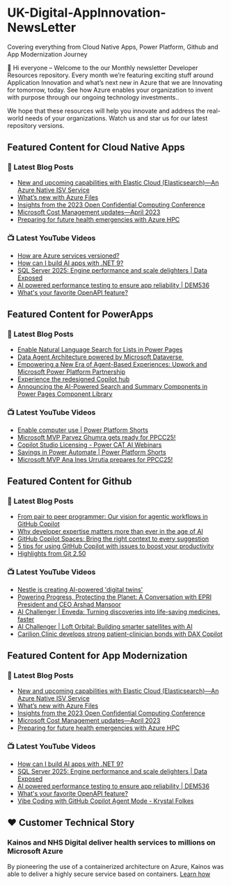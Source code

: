 # UK-Digital-AppInnovation-NewsLetter

Covering everything from Cloud Native Apps, Power Platform, Github and App Modernization Journey

👋 Hi everyone – Welcome to the our Monthly newsletter Developer Resources repository. Every month we’re featuring exciting stuff around Application Innovation and what’s next new in Azure that we are Innovating for tomorrow, today. See how Azure enables your organization to invent with purpose through our ongoing technology investments..


We hope that these resources will help you innovate and address the real-world needs of your organizations. Watch us and star us for our latest repository versions.

## Featured Content for Cloud Native Apps


### 📝 Latest Blog Posts

    
<!-- BLOGCNA:START -->
- [New and upcoming capabilities with Elastic Cloud (Elasticsearch)—An Azure Native ISV Service](https://azure.microsoft.com/blog/new-and-upcoming-capabilities-with-elastic-cloud-elasticsearch-an-azure-native-isv-service/)
- [What’s new with Azure Files](https://azure.microsoft.com/blog/what-s-new-with-azure-files/)
- [Insights from the 2023 Open Confidential Computing Conference](https://azure.microsoft.com/blog/insights-from-the-2023-open-confidential-computing-conference/)
- [Microsoft Cost Management updates—April 2023](https://azure.microsoft.com/blog/microsoft-cost-management-updates-april-2023/)
- [Preparing for future health emergencies with Azure HPC ](https://azure.microsoft.com/blog/preparing-for-future-health-emergencies-with-azure-hpc/)
<!-- BLOGCNA:END -->

### 📺 Latest YouTube Videos

 
<!-- YOUTUBECNA:START -->
- [How are Azure services versioned?](https://www.youtube.com/watch?v=Fu_AeAiujkU)
- [How can I build AI apps with .NET 9?](https://www.youtube.com/shorts/woS087jzJTY)
- [SQL Server 2025: Engine  performance and scale delighters | Data Exposed](https://www.youtube.com/watch?v=YnhvfThUdDs)
- [AI powered performance testing to ensure app reliability | DEM536](https://www.youtube.com/watch?v=5KtfQRgul9c)
- [What&#39;s your favorite OpenAPI feature?](https://www.youtube.com/shorts/BsbCCz0EobM)
<!-- YOUTUBECNA:END -->

##  Featured Content for PowerApps
### 📝 Latest Blog Posts
<!-- BLOGPOWER:START -->
- [Enable Natural Language Search for Lists in Power Pages](https://www.microsoft.com/en-us/power-platform/blog/power-pages/enable-natural-language-search-for-lists-in-power-pages/)
- [Data Agent Architecture powered by Microsoft Dataverse ](https://www.microsoft.com/en-us/power-platform/blog/2025/06/16/data-agent-architecture-powered-by-microsoft-dataverse/)
- [Empowering a New Era of Agent-Based Experiences: Upwork and Microsoft Power Platform Partnership](https://www.microsoft.com/en-us/power-platform/blog/2025/06/16/empowering-a-new-era-of-agent-based-experiences-upwork-and-microsoft-power-platform-partnership/)
- [Experience the redesigned Copilot hub](https://www.microsoft.com/en-us/power-platform/blog/2025/06/12/experience-the-redesigned-copilot-hub/)
- [Announcing the AI-Powered Search and Summary Components in Power Pages Component Library](https://www.microsoft.com/en-us/power-platform/blog/power-pages/announcing-the-ai-powered-search-and-summary-components-in-power-pages-component-library/)
<!-- BLOGPOWER:END -->
 ### 📺 Latest YouTube Videos
    
<!-- YOUTUBEPOWER:START -->
- [Enable computer use | Power Platform Shorts](https://www.youtube.com/watch?v=AtdMN9Avg8U)
- [Microsoft MVP Parvez Ghumra gets ready for PPCC25!](https://www.youtube.com/watch?v=3-_U2hJ4I3o)
- [Copilot Studio Licensing - Power CAT AI Webinars](https://www.youtube.com/watch?v=cUEGt3qWy_o)
- [Savings in Power Automate | Power Platform Shorts](https://www.youtube.com/watch?v=WICnTCCU3TU)
- [Microsoft MVP Ana Ines Urrutia prepares for PPCC25!](https://www.youtube.com/watch?v=re7Stplvrjs)
<!-- YOUTUBEPOWER:END -->

##  Featured Content for Github
### 📝 Latest Blog Posts
<!-- BLOGGITHUB:START -->
- [From pair to peer programmer: Our vision for agentic workflows in GitHub Copilot](https://github.blog/news-insights/product-news/from-pair-to-peer-programmer-our-vision-for-agentic-workflows-in-github-copilot/)
- [Why developer expertise matters more than ever in the age of AI](https://github.blog/developer-skills/career-growth/why-developer-expertise-matters-more-than-ever-in-the-age-of-ai/)
- [GitHub Copilot Spaces: Bring the right context to every suggestion](https://github.blog/ai-and-ml/github-copilot/github-copilot-spaces-bring-the-right-context-to-every-suggestion/)
- [5 tips for using GitHub Copilot with issues to boost your productivity](https://github.blog/ai-and-ml/github-copilot/5-tips-for-using-github-copilot-with-issues-to-boost-your-productivity/)
- [Highlights from Git 2.50](https://github.blog/open-source/git/highlights-from-git-2-50/)
<!-- BLOGGITHUB:END -->
### 📺 Latest YouTube Videos
<!-- YOUTUBEGITHUB:START -->
- [Nestle is creating AI-powered &#39;digital twins&#39;](https://www.youtube.com/watch?v=FO9fcsti9Vs)
- [Powering Progress, Protecting the Planet: A Conversation with EPRI President and CEO Arshad Mansoor](https://www.youtube.com/watch?v=janSWREvB3U)
- [AI Challenger | Enveda: Turning discoveries into life-saving medicines, faster](https://www.youtube.com/watch?v=8JU5B4vTxsg)
- [AI Challenger | Loft Orbital: Building smarter satellites with AI](https://www.youtube.com/watch?v=lGtTnFlI6yA)
- [Carilion Clinic develops strong patient-clinician bonds with DAX Copilot](https://www.youtube.com/watch?v=DaMWXnKUp_U)
<!-- YOUTUBEGITHUB:END -->
##  Featured Content for App Modernization
### 📝 Latest Blog Posts
<!-- BLOGAPPMOD:START -->
- [New and upcoming capabilities with Elastic Cloud (Elasticsearch)—An Azure Native ISV Service](https://azure.microsoft.com/blog/new-and-upcoming-capabilities-with-elastic-cloud-elasticsearch-an-azure-native-isv-service/)
- [What’s new with Azure Files](https://azure.microsoft.com/blog/what-s-new-with-azure-files/)
- [Insights from the 2023 Open Confidential Computing Conference](https://azure.microsoft.com/blog/insights-from-the-2023-open-confidential-computing-conference/)
- [Microsoft Cost Management updates—April 2023](https://azure.microsoft.com/blog/microsoft-cost-management-updates-april-2023/)
- [Preparing for future health emergencies with Azure HPC ](https://azure.microsoft.com/blog/preparing-for-future-health-emergencies-with-azure-hpc/)
<!-- BLOGAPPMOD:END -->
### 📺 Latest YouTube Videos
<!-- YOUTUBEAPPMOD:START -->
- [How can I build AI apps with .NET 9?](https://www.youtube.com/shorts/woS087jzJTY)
- [SQL Server 2025: Engine  performance and scale delighters | Data Exposed](https://www.youtube.com/watch?v=YnhvfThUdDs)
- [AI powered performance testing to ensure app reliability | DEM536](https://www.youtube.com/watch?v=5KtfQRgul9c)
- [What&#39;s your favorite OpenAPI feature?](https://www.youtube.com/shorts/BsbCCz0EobM)
- [Vibe Coding with GitHub Copilot Agent Mode - Krystal Folkes](https://www.youtube.com/watch?v=Wr-2z42m60w)
<!-- YOUTUBEAPPMOD:END -->


## ♥️ Customer Technical Story 

### Kainos and NHS Digital deliver health services to millions on Microsoft Azure

By pioneering the use of a containerized architecture on Azure, Kainos was able to deliver a highly secure service based on containers. [Learn how](https://customers.microsoft.com/en-us/story/1368348549535774520-kainos-and-nhs-digital-deliver-health-services-to-millions-on-microsoft-azure)

